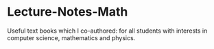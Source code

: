 # Lecture-Notes-Math
Useful text books which I co-authored: for all students with interests in computer science, mathematics and physics.

